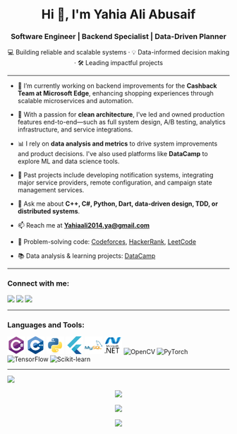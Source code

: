 <h1 align="center">Hi 👋, I'm Yahia Ali Abusaif</h1>
<h3 align="center">Software Engineer | Backend Specialist | Data-Driven Planner</h3>

<p align="center">
💻 Building reliable and scalable systems · 💡 Data-informed decision making · 🛠 Leading impactful projects
</p>

---

- 🔭 I’m currently working on backend improvements for the **Cashback Team at Microsoft Edge**, enhancing shopping experiences through scalable microservices and automation.

- 🧠 With a passion for **clean architecture**, I’ve led and owned production features end-to-end—such as full system design, A/B testing, analytics infrastructure, and service integrations.

- 📊 I rely on **data analysis and metrics** to drive system improvements and product decisions. I've also used platforms like **DataCamp** to explore ML and data science tools.

- 🚀 Past projects include developing notification systems, integrating major service providers, remote configuration, and campaign state management services.

- 💬 Ask me about **C++, C#, Python, Dart, data-driven design, TDD, or distributed systems**.

- 📫 Reach me at **Yahiaali2014.ya@gmail.com**

- 🔗 Problem-solving code: [Codeforces](https://codeforces.com/profile/YaAAbu), [HackerRank](https://www.hackerrank.com/YaAAbu?hr_r=1), [LeetCode](https://leetcode.com/YaAAbu)

- 📚 Data analysis & learning projects: [DataCamp](https://www.datacamp.com/profile/yahiaabusaif)

---

<h3 align="left">Connect with me:</h3>
<p align="left">
<a href="https://linkedin.com/in/yahiaabusaif" target="blank"><img src="https://raw.githubusercontent.com/rahuldkjain/github-profile-readme-generator/master/src/images/icons/Social/linked-in-alt.svg" height="30" /></a>
<a href="https://stackoverflow.com/users/15070510" target="blank"><img src="https://raw.githubusercontent.com/rahuldkjain/github-profile-readme-generator/master/src/images/icons/Social/stack-overflow.svg" height="30" /></a>
<a href="https://kaggle.com/yahiaaabusaif" target="blank"><img src="https://raw.githubusercontent.com/rahuldkjain/github-profile-readme-generator/master/src/images/icons/Social/kaggle.svg" height="30" /></a>
</p>

---

<h3 align="left">Languages and Tools:</h3>
<p align="left">
  <img src="https://raw.githubusercontent.com/devicons/devicon/master/icons/csharp/csharp-original.svg" alt="C#" width="40" />
  <img src="https://raw.githubusercontent.com/devicons/devicon/master/icons/cplusplus/cplusplus-original.svg" alt="C++" width="40" />
  <img src="https://raw.githubusercontent.com/devicons/devicon/master/icons/python/python-original.svg" alt="Python" width="40" />
  <img src="https://raw.githubusercontent.com/devicons/devicon/master/icons/flutter/flutter-original.svg" alt="Flutter" width="40" />
  <img src="https://raw.githubusercontent.com/devicons/devicon/master/icons/mysql/mysql-original-wordmark.svg" alt="MySQL" width="40" />
  <img src="https://raw.githubusercontent.com/devicons/devicon/master/icons/dot-net/dot-net-original-wordmark.svg" alt=".NET" width="40" />
  <img src="https://www.vectorlogo.zone/logos/opencv/opencv-icon.svg" alt="OpenCV" width="40" />
  <img src="https://www.vectorlogo.zone/logos/pytorch/pytorch-icon.svg" alt="PyTorch" width="40" />
  <img src="https://www.vectorlogo.zone/logos/tensorflow/tensorflow-icon.svg" alt="TensorFlow" width="40" />
  <img src="https://upload.wikimedia.org/wikipedia/commons/0/05/Scikit_learn_logo_small.svg" alt="Scikit-learn" width="40" />
</p>

---

<p align="left">
  <img src="https://github-readme-stats.vercel.app/api/top-langs?username=yahiaabusaif&show_icons=true&locale=en&layout=compact" />
</p>

<p align="center">
  <img src="https://github-readme-stats.vercel.app/api?username=yahiaabusaif&show_icons=true&locale=en" />
</p>

<p align="center">
  <img src="https://komarev.com/ghpvc/?username=yahiaabusaif&label=Profile%20views&color=0e75b6&style=flat" />
</p>

<p align="center">
  <img src="https://github-profile-trophy.vercel.app/?username=yahiaabusaif" />
</p>
